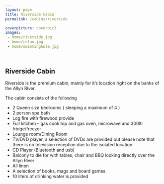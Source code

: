 ```yaml
---
layout: page
title: Riverside Cabin
permalink: /cabins/riverside

coverpicture: coverpic3
images:
 - home/riverside.jpg
 - home/relax.jpg
 - home/swimminghole.jpg
 
---
```


## Riverside Cabin

Riverside is the premium cabin, mainly for it’s location right on the banks of the Allyn River.

The cabin consists of the following

- 2 Queen size bedrooms ( sleeping a maximum of 4 )
- 2 person spa bath
- Log fire with firewood provide
- Full kitchen – gas cook top and gas oven, microwave and 300ltr fridge/freezer
- Lounge room/Dining Room
- TV/DVD player, a selection of DVDs are provided but please note that there is no television reception due to the isolated location
- CD Player (Bluetooth and usb)
- Balcony to die for with tables, chair and BBQ looking directly over the Allyn River
- All linen
- A selection of books, mags and board games
- 10 liters of drinking water is provided
